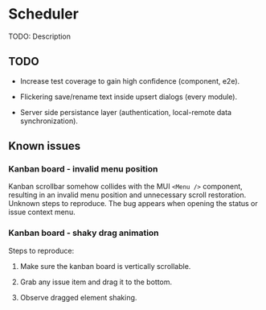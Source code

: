 # Scheduler

TODO: Description

## TODO

- Increase test coverage to gain high confidence (component, e2e).

- Flickering save/rename text inside upsert dialogs (every module).

- Server side persistance layer (authentication, local-remote data synchronization).

## Known issues

### Kanban board - invalid menu position

Kanban scrollbar somehow collides with the MUI `<Menu />` component, resulting in an invalid menu position and unnecessary scroll restoration. Unknown steps to reproduce. The bug appears when opening the status or issue context menu.

### Kanban board - shaky drag animation

Steps to reproduce:

1. Make sure the kanban board is vertically scrollable.

2. Grab any issue item and drag it to the bottom.

3. Observe dragged element shaking.

